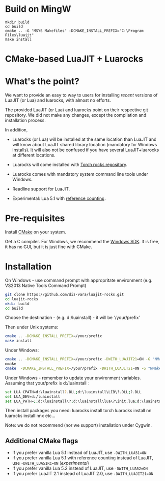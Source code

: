 # Build on MingW
```
mkdir build
cd build
cmake .. -G "MSYS Makefiles" -DCMAKE_INSTALL_PREFIX="C:\Program Files\luajit"
make install
```


CMake-based LuaJIT + Luarocks
=============================

# What's the point? #

We want to provide an easy to way to users for installing _recent_ versions
of LuaJIT (or Lua) and luarocks, with almost no efforts.

The provided LuaJIT (or Lua) and luarocks point on their respective git
repository. We did not make any changes, except the compilation and
installation process.

In addition,
  - Luarocks (or Lua) will be installed at the same location than LuaJIT and will know
    about LuaJIT shared library location (mandatory for Windows installs). It will
    also not be confused if you have several LuaJIT+luarocks at different locations.

  - Luarocks will come installed with [Torch rocks repository](http://torch.github.io/rocks.html).
  
  - Luarocks comes with mandatory system command line tools under Windows.

  - Readline support for LuaJIT.
  
  - Experimental: Lua 5.1 with [reference counting](https://github.com/jjensen/luaplus51-all/).

# Pre-requisites

Install [CMake](http://cmake.org) on your system.

Get a C compiler. For Windows, we recommend the
[Windows SDK](http://msdn.microsoft.com/en-us/windowsserver/bb980924.aspx). It
is free, it has no GUI, but it is just fine with CMake.

# Installation

On Windows - use command prompt with appropritate environment (e.g. VS2013 Native Tools Command Prompt)

```sh
git clone https://github.com/diz-vara/luajit-rocks.git
cd luajit-rocks
mkdir build
cd build
```
Choose the destination - (e.g. d:/luainstall) - it will be '/your/prefix'

Then under Unix systems:
```sh
cmake .. -DCMAKE_INSTALL_PREFIX=/your/prefix
make install
```

Under Windows:
```sh
cmake .. -DCMAKE_INSTALL_PREFIX=/your/prefix -DWITH_LUAJIT21=ON -G "NMake Makefiles"  -DWIN32=1
nmake
cmake  -DCMAKE_INSTALL_PREFIX=/your/prefix -DWITH_LUAJIT21=ON -G "NMake Makefiles"  -DWIN32=1 -P cmake_install.cmake
```

Under Windows - remember to update your environment variables. Assuming that your/prefix is d:/luainstall :
```sh
set LUA_CPATH=d:\luainstall?.DLL;d:\luainstall\LIB\?.DLL;?.DLL
set LUA_DEV=d:/luainstall
set LUA_PATH=;;d:\luainstall\?;d:\luainstall\lua\?\init.lua;d:\luainstall\?.lua
```

Then install packages you need:
luarocks install torch
luarocks install nn
luarocks install nnx
etc...


Note: we do not recommend (nor we support) installation under Cygwin.

## Additional CMake flags

  - If you prefer vanilla Lua 5.1 instead of LuaJIT, use `-DWITH_LUA51=ON`
  - If you prefer vanilla Lua 5.1 with reference counting instead of LuaJIT, use `-DWITH_LUA51RC=ON` (*experimental*)
  - If you prefer vanilla Lua 5.2 instead of LuaJIT, use `-DWITH_LUA52=ON`
  - If you prefer LuaJIT 2.1 instead of LuaJIT 2.0, use `-DWITH_LUAJIT21=ON`

